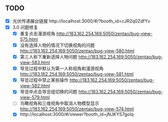 ## TODO

- [x] 光伏传递展台链接
http://localhost:3000/#/?booth_id=cJR2q0ZdfYv
- [x] 3.0 问题修复
	- [x] 重复点击漫游视角 http://183.162.254.169:5050/zentao/bug-view-575.html
	- [x] 没有选择人物的情况下切换视角的问题 http://183.162.254.169:5050/zentao/bug-view-580.html
	- [x] 第三人称下重新选择人物问题 http://183.162.254.169:5050/zentao/bug-view-583.html
	- [x] 导览过程中默认为第一人称视角和漫游视角 http://183.162.254.169:5050/zentao/bug-view-581.html
	- [x] 导览过程中禁止某些操作 http://183.162.254.169:5050/zentao/bug-view-582.html
	- [x] 导览中点击导览组切换的问题 http://183.162.254.169:5050/zentao/bug-view-579.html
	- [ ] 鸟瞰视角和三维视角中取消人物模型显示 http://183.162.254.169:5050/zentao/bug-view-574.html
	- [x] http://localhost:3000/#/viewer?booth_id=jNJKYS7goIq